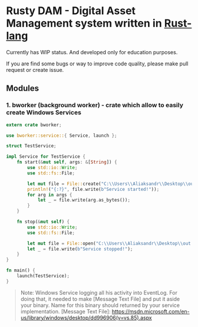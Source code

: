 # Rusty DAM - Digital Asset Management system written in [Rust-lang]
[Rust-lang]: https://www.rust-lang.org 

Currently has WIP status. And developed only for education purposes.

If you are find some bugs or way to improve code quality, please make pull request or create issue.

## Modules 

### 1. bworker (background worker) - crate which allow to easily create Windows Services 

```rust
extern crate bworker;

use bworker::service::{ Service, launch };

struct TestService;

impl Service for TestService {
    fn start(&mut self, args: &[String]) {
        use std::io::Write;
        use std::fs::File;

        let mut file = File::create("C:\\Users\\Aliaksandr\\Desktop\\out.txt").expect("Could not open file");
        println!("{:?}", file.write(b"Service started!"));
        for arg in args {
            let _ = file.write(arg.as_bytes());
        }
    }

    fn stop(&mut self) {
        use std::io::Write;
        use std::fs::File;

        let mut file = File::open("C:\\Users\\Aliaksandr\\Desktop\\out.txt").expect("Could not open file");
        let _ = file.write(b"Service stopped!");
    }
}

fn main() {
    launch(TestService);
}
```

> Note: Windows Service logging all his activity into EventLog. For doing that, it needed to make [Message Text File]
> and put it aside your binary. Name for this binary should returned by your service implementation.
[Message Text File]: https://msdn.microsoft.com/en-us/library/windows/desktop/dd996906(v=vs.85).aspx

